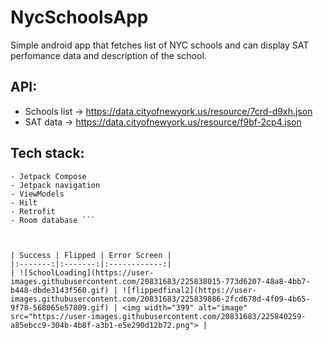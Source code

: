 # NycSchoolsApp

Simple android app that fetches list of NYC schools and can display SAT perfomance data and description of the school. 

## API:
- Schools list -> https://data.cityofnewyork.us/resource/7crd-d9xh.json
- SAT data -> https://data.cityofnewyork.us/resource/f9bf-2cp4.json


## Tech stack:
``` - Kotlin 
- Jetpack Compose
- Jetpack navigation
- ViewModels
- Hilt
- Retrofit
- Room database ```



| Success | Flipped | Error Screen |
|:-------:|:-------:|:------------:|
| ![SchoolLoading](https://user-images.githubusercontent.com/20831683/225838015-773d6207-48a8-4bb7-b448-dbde3143f560.gif) | ![flippedfinal2](https://user-images.githubusercontent.com/20831683/225839886-2fcd678d-4f09-4b65-9f78-568065e57809.gif) | <img width="399" alt="image" src="https://user-images.githubusercontent.com/20831683/225840259-a85ebcc9-304b-4b8f-a3b1-e5e290d12b72.png"> |

